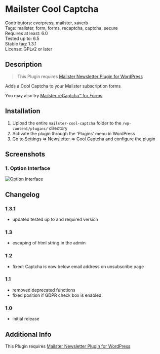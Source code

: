 # Mailster Cool Captcha

Contributors: everpress, mailster, xaverb  
Tags: mailster, form, forms, recaptcha, captcha, secure  
Requires at least: 6.0  
Tested up to: 6.5  
Stable tag: 1.3.1  
License: GPLv2 or later

## Description

> This Plugin requires [Mailster Newsletter Plugin for WordPress](https://mailster.co/?utm_campaign=wporg&utm_source=wordpress.org&utm_medium=readme&utm_term=Cool+Captcha)

Adds a Cool Captcha to your Mailster subscription forms

You may also try [Mailster reCaptcha™ for Forms](https://wordpress.org/plugins/mailster-recaptcha/)

## Installation

1. Upload the entire `mailster-cool-captcha` folder to the `/wp-content/plugins/` directory
2. Activate the plugin through the 'Plugins' menu in WordPress
3. Go to Settings => Newsletter => Cool Captcha and configure the plugin

## Screenshots

### 1. Option Interface

![Option Interface](https://ps.w.org/mailster-cool-captcha/assets/screenshot-1.png)

## Changelog

### 1.3.1

- updated tested up to and required version

### 1.3

- escaping of html string in the admin

### 1.2

- fixed: Captcha is now below email address on unsubscribe page

### 1.1

- removed deprecated functions
- fixed position if GDPR check box is enabled.

### 1.0

- initial release

## Additional Info

This Plugin requires [Mailster Newsletter Plugin for WordPress](https://mailster.co/?utm_campaign=wporg&utm_source=wordpress.org&utm_medium=readme&utm_term=Cool+Captcha)
